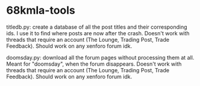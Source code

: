 # 68kmla-tools

titledb.py: create a database of all the post titles and their corresponding ids. I use it to find where posts are now after the crash. Doesn't work with threads that require an account (The Lounge, Trading Post, Trade Feedback). Should work on any xenforo forum idk.

doomsday.py: download all the forum pages without processing them at all. Meant for "doomsday", when the forum disappears. Doesn't work with threads that require an account (The Lounge, Trading Post, Trade Feedback). Should work on any xenforo forum idk.